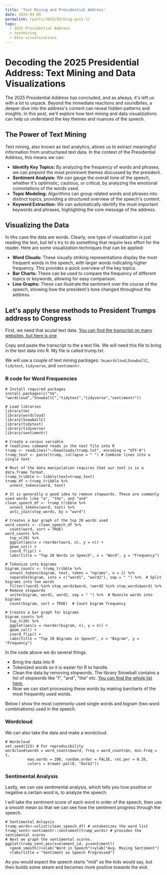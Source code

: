 ```yaml
---
title: 'Text Mining and Presidential Address'
date: 2025-03-05
permalink: /posts/2025/03/blog-post-1/
tags:
  - 2025 Presidential Address
  - textmining
  - data visualizations
---
```


# Decoding the 2025 Presidential Address: Text Mining and Data Visualizations

The 2025 Presidential Address has concluded, and as always, it's left us with a lot to unpack. Beyond the immediate reactions and soundbites, a deeper dive into the address's content can reveal hidden patterns and insights. In this post, we'll explore how text mining and data visualizations can help us understand the key themes and nuances of the speech.

## The Power of Text Mining

Text mining, also known as text analytics, allows us to extract meaningful information from unstructured text data. In the context of the Presidential Address, this means we can:

* **Identify Key Topics:** By analyzing the frequency of words and phrases, we can pinpoint the most prominent themes discussed by the president.
* **Sentiment Analysis:** We can gauge the overall tone of the speech, whether it's optimistic, cautious, or critical, by analyzing the emotional connotations of the words used.
* **Topic Modeling:** Algorithms can group related words and phrases into distinct topics, providing a structured overview of the speech's content.
* **Keyword Extraction:** We can automatically identify the most important keywords and phrases, highlighting the core message of the address.

## Visualizing the Data

In tihs case the data are words. Clearly, one type of visualization is just reading the text, but let's try to do something that require less effort for the reader. Here are some visualization techniques that can be applied:

* **Word Clouds:** These visually striking representations display the most frequent words in the speech, with larger words indicating higher frequency. This provides a quick overview of the key topics.
* **Bar Charts:** These can be used to compare the frequency of different topics or keywords, allowing for easy comparison.
* **Line Graphs:** These can illustrate the sentiment over the course of the speech, showing how the president's tone changed throughout the address.

## Let's apply these methods to President Trumps address to Congress

First, we need that acutal text data. [You can find the transcript on many websites, but here is one](https://kdhnews.com/news/politics/transcript-of-president-donald-trump-s-speech-to-a-joint-session-of-congress/article_e8d5203d-5676-5228-9c0d-ee2c75ebbe03.html)

Copy and paste the transcript to the a text file. We will need this file to bring in the text data into R. My file is called trump.txt.

We will use a couple of text mining packages: `tm`,`wordcloud`,`SnowballC`, `tidytext`, `tidyverse`, and `sentimentr`.

### R code for Word Frequencies

```{r}
# Install required packages
install.packages(c("tm", "wordcloud","SnowballC","tidytext","tidyverse","sentimentr"))

# Load libraries
library(tm)
library(wordcloud)
library(SnowballC)
library(tidytext)
library(tidyverse)
library(sentimentr)

# Create a corpus variable
# readlines command reads in the text file into R
trump <- readLines("~/Downloads/trump.txt", encoding = "UTF-8")
trump_text <- paste(trump, collapse = " ") # Combine lines into a single text

# Most of the data manipulation requires that our text is in a data.frame format.
trump_tribble <- tibble(text=trump_text)
trump_df <-trump_tribble %>%
  unnest_tokens(word, text)

# It is generally a good idea to remove stopwords. These are commonly used words like "a", "the", and "and"
clean_speech_df <- trump_tribble %>%
  unnest_tokens(word, text) %>%
  anti_join(stop_words, by = "word")

# Creates a bar graph of the top 20 words used
word_counts <- clean_speech_df %>%
  count(word, sort = TRUE)
word_counts %>%
  top_n(20) %>%
  ggplot(aes(x = reorder(word, n), y = n)) +
  geom_col() +
  coord_flip() +
  labs(title = "Top 20 Words in Speech", x = "Word", y = "Frequency")

# Tokenize into bigrams
bigram_counts <- trump_tribble %>%
  unnest_tokens(bigram, text, token = "ngrams", n = 2) %>%
  separate(bigram, into = c("word1", "word2"), sep = " ") %>%  # Split bigrams into two words
  filter(!word1 %in% stop_words$word, !word2 %in% stop_words$word) %>%  # Remove stopwords
  unite(bigram, word1, word2, sep = " ") %>%  # Reunite words into bigrams
  count(bigram, sort = TRUE)  # Count bigram frequency

# Creates a bar graph for bigrams
bigram_counts %>%
  top_n(20) %>%
  ggplot(aes(x = reorder(bigram, n), y = n)) +
  geom_col() +
  coord_flip() +
  labs(title = "Top 20 Bigrams in Speech", x = "Bigram", y = "Frequency")
```

In the code above we do several things.
- Bring the data into R
- Tokenized words so it is easier for R to handle.
- Clean the data by removing stopwords. The library Snowball contains a list of stopwords like "I", "and", "the" etc. [You can find the whole list here. ](http://snowball.tartarus.org/algorithms/english/stop.txt)
- Now we can start processing these words by making barcharts of the most frequently used words.

Below I show the most commonly used single words and bigram (two word combinations) used in the speech. 


### Wordcloud
We can also take the data and make a wordcloud.

```{r}
# Wordcloud
set.seed(123) # For reproducibility
wordcloud(words = word_counts$word, freq = word_counts$n, min.freq = 1,
          max.words = 200, random.order = FALSE, rot.per = 0.35,
          colors = brewer.pal(8, "Dark2"))
```

### Sentimental Analysis

Lastly, we can use sentimental analysis, which tells you how positive or negative a certain word is, to analyze the speech.

I will take the sentiment score of each word in order of the speech, then use a smooth mean so that we can see how the sentiment progress through the speech.

```{r}
# Sentimental Anlaysis
trump_words<-unlist(clean_speech_df) # untokenizes the word list
trump_sent<-sentimentr::sentiment(trump_words) # provides the sentimental scores
# Next we graph the sentimental scores.
ggplot(trump_sent,aes(x=element_id, y=sentiment))
  +geom_smooth()+xlab("Word in Speech")+ylab("Avg. Moving Sentiment")
  +labs(title = "Sentiment as Speech Progressed")
```
As you would expect the speech starts "mid" as the kids would say, but then builds some steam and becomes more positive towards the end.
